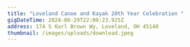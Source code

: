```yaml
---
title: "Loveland Canoe and Kayak 20th Year Celebration "
gigDateTime: 2024-06-29T22:00:23.925Z
address: 174 S Karl Brown Wy, Loveland, OH 45140
thumbnail: /images/uploads/download.jpeg
---
```


